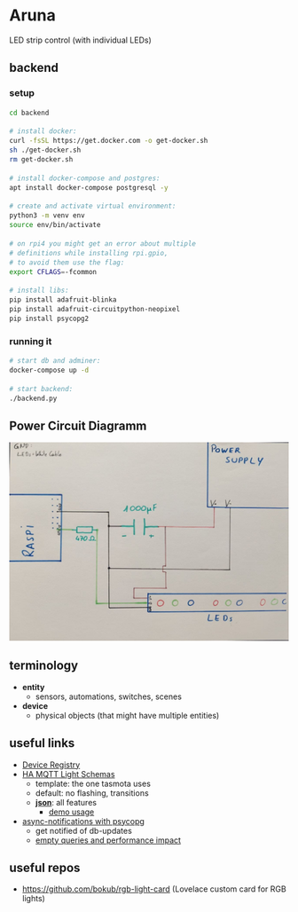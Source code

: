 # Aruna
LED strip control (with individual LEDs)

## backend

### setup

```sh
cd backend

# install docker:
curl -fsSL https://get.docker.com -o get-docker.sh
sh ./get-docker.sh
rm get-docker.sh

# install docker-compose and postgres:
apt install docker-compose postgresql -y

# create and activate virtual environment:
python3 -m venv env
source env/bin/activate

# on rpi4 you might get an error about multiple
# definitions while installing rpi.gpio,
# to avoid them use the flag:
export CFLAGS=-fcommon

# install libs:
pip install adafruit-blinka
pip install adafruit-circuitpython-neopixel
pip install psycopg2
```
### running it

```sh
# start db and adminer:
docker-compose up -d

# start backend:
./backend.py
```

## Power Circuit Diagramm

<img src="media/circuit_diagram_LEDs_power.jpg"></img>

## terminology

* **entity**
	* sensors, automations, switches, scenes
* **device**
	* physical objects (that might have multiple entities)

## useful links

* [Device Registry](https://developers.home-assistant.io/docs/device_registry_index/)
* [HA MQTT Light Schemas](https://www.home-assistant.io/integrations/light.mqtt/)
	* template: the one tasmota uses
	* default: no flashing, transitions
	* **[json](https://www.home-assistant.io/integrations/light.mqtt/#json-schema)**: all features
		* [demo usage](https://community.home-assistant.io/t/mqtt-add-on-works-but-no-discovery/241680)
* [async-notifications with psycopg](https://www.psycopg.org/docs/advanced.html#asynchronous-notifications)
	* get notified of db-updates
	* [empty queries and performance impact](https://stackoverflow.com/questions/21117431/how-to-receive-automatic-notifications-about-changes-in-tables)

## useful repos

* https://github.com/bokub/rgb-light-card (Lovelace custom card for RGB lights)
